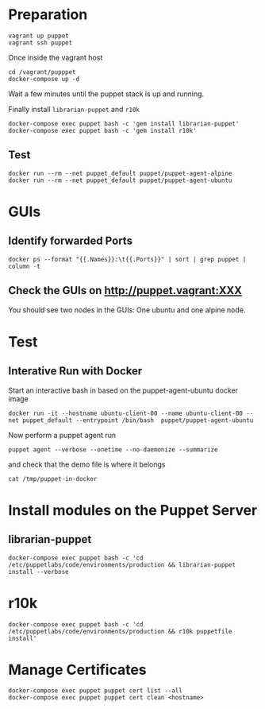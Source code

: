 # Preparation

```
vagrant up puppet
vagrant ssh puppet
```

Once inside the vagrant host

```
cd /vagrant/pupppet
docker-compose up -d
```

Wait a few minutes until the puppet stack is up and running.

Finally install `librarian-puppet` and `r10k`

```
docker-compose exec puppet bash -c 'gem install librarian-puppet'
docker-compose exec puppet bash -c 'gem install r10k'
```

## Test

```
docker run --rm --net puppet_default puppet/puppet-agent-alpine
docker run --rm --net puppet_default puppet/puppet-agent-ubuntu
```

# GUIs

## Identify forwarded Ports

```
docker ps --format "{{.Names}}:\t{{.Ports}}" | sort | grep puppet | column -t
```

## Check the GUIs on http://puppet.vagrant:XXX
You should see two nodes in the GUIs: One ubuntu and one alpine node.

# Test

## Interative Run with Docker
Start an interactive bash in based on the puppet-agent-ubuntu docker image

```
docker run -it --hostname ubuntu-client-00 --name ubuntu-client-00 --net puppet_default --entrypoint /bin/bash  puppet/puppet-agent-ubuntu
```

Now perform a puppet agent run

```
puppet agent --verbose --onetime --no-daemonize --summarize
```

and check that the demo file is where it belongs

```
cat /tmp/puppet-in-docker
```

# Install modules on the Puppet Server

## librarian-puppet

```
docker-compose exec puppet bash -c 'cd /etc/puppetlabs/code/environments/production && librarian-puppet install --verbose
```

# r10k

```
docker-compose exec puppet bash -c 'cd /etc/puppetlabs/code/environments/production && r10k puppetfile install'
```

# Manage Certificates


```
docker-compose exec puppet puppet cert list --all
docker-compose exec puppet puppet cert clean <hostname>
```
